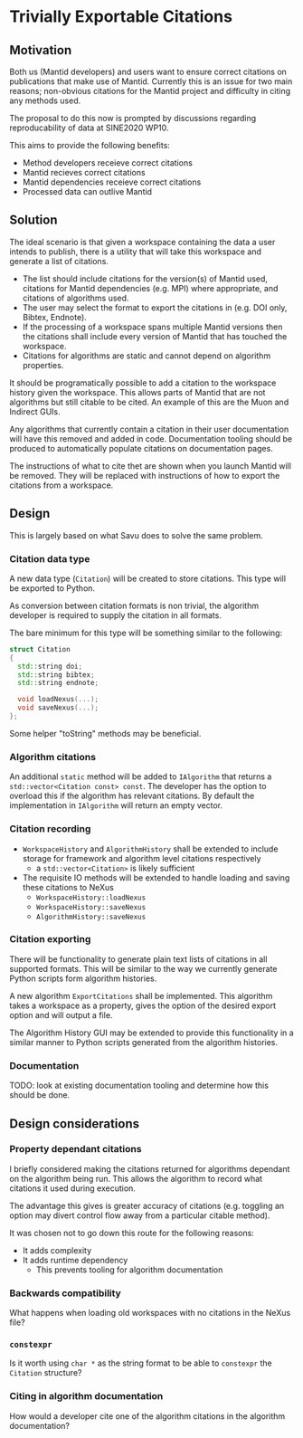 # Trivially Exportable Citations

## Motivation

Both us (Mantid developers) and users want to ensure correct citations on publications that make use of Mantid.
Currently this is an issue for two main reasons; non-obvious citations for the Mantid project and difficulty in citing any methods used.

The proposal to do this now is prompted by discussions regarding reproducability of data at SINE2020 WP10.

This aims to provide the following benefits:
  - Method developers receieve correct citations
  - Mantid recieves correct citations
  - Mantid dependencies receieve correct citations
  - Processed data can outlive Mantid

## Solution

The ideal scenario is that given a workspace containing the data a user intends to publish, there is a utility that will take this workspace and generate a list of citations.

- The list should include citations for the version(s) of Mantid used, citations for Mantid dependencies (e.g. MPI) where appropriate, and citations of algorithms used.
- The user may select the format to export the citations in (e.g. DOI only, Bibtex, Endnote).
- If the processing of a workspace spans multiple Mantid versions then the citations shall include every version of Mantid that has touched the workspace.
- Citations for algorithms are static and cannot depend on algorithm properties.

It should be programatically possible to add a citation to the workspace history given the workspace.
This allows parts of Mantid that are not algorithms but still citable to be cited.
An example of this are the Muon and Indirect GUIs.

Any algorithms that currently contain a citation in their user documentation will have this removed and added in code.
Documentation tooling should be produced to automatically populate citations on documentation pages.

The instructions of what to cite thet are shown when you launch Mantid will be removed.
They will be replaced with instructions of how to export the citations from a workspace.

## Design

This is largely based on what Savu does to solve the same problem.

### Citation data type

A new data type (`Citation`) will be created to store citations.
This type will be exported to Python.

As conversion between citation formats is non trivial, the algorithm developer is required to supply the citation in all formats.

The bare minimum for this type will be something similar to the following:
```cpp
struct Citation
{
  std::string doi;
  std::string bibtex;
  std::string endnote;

  void loadNexus(...);
  void saveNexus(...);
};
```

Some helper "toString" methods may be beneficial.

### Algorithm citations

An additional `static` method will be added to `IAlgorithm` that returns a `std::vector<Citation const> const`.
The developer has the option to overload this if the algorithm has relevant citations.
By default the implementation in `IAlgorithm` will return an empty vector.

### Citation recording

- `WorkspaceHistory` and `AlgorithmHistory` shall be extended to include storage for framework and algorithm level citations respectively
  - a `std::vector<Citation>` is likely sufficient
- The requisite IO methods will be extended to handle loading and saving these citations to NeXus
  - `WorkspaceHistory::loadNexus`
  - `WorkspaceHistory::saveNexus`
  - `AlgorithmHistory::saveNexus`

### Citation exporting

There will be functionality to generate plain text lists of citations in all supported formats.
This will be similar to the way we currently generate Python scripts form algorithm histories.

A new algorithm `ExportCitations` shall be implemented.
This algorithm takes a workspace as a property, gives the option of the desired export option and will output a file.

The Algorithm History GUI may be extended to provide this functionality in a similar manner to Python scripts generated from the algorithm histories.

### Documentation

TODO: look at existing documentation tooling and determine how this should be done.

## Design considerations

### Property dependant citations

I briefly considered making the citations returned for algorithms dependant on the algorithm being run.
This allows the algorithm to record what citations it used during execution.

The advantage this gives is greater accuracy of citations (e.g. toggling an option may divert control flow away from a particular citable method).

It was chosen not to go down this route for the following reasons:
  - It adds complexity
  - It adds runtime dependency
    - This prevents tooling for algorithm documentation

### Backwards compatibility

What happens when loading old workspaces with no citations in the NeXus file?

### `constexpr`

Is it worth using `char *` as the string format to be able to `constexpr` the `Citation` structure?

### Citing in algorithm documentation

How would a developer cite one of the algorithm citations in the algorithm documentation?
